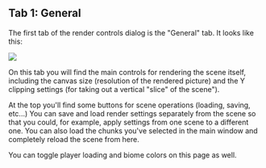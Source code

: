 ## Tab 1: General
 
  The first tab of the render controls dialog is the "General" tab. It looks like this:
  
  <img src="https://i.imgur.com/AjaeGFx.png"  class="inline"/>
  
  On this tab you will find the main controls for rendering the scene itself, including the canvas size (resolution of the rendered picture) and the Y clipping settings (for taking out a vertical "slice" of the scene").
  
  At the top you'll find some buttons for scene operations (loading, saving, etc...) You can save and load render settings separately from the scene so that you could, for example, apply settings from one scene to a different one. You can also load the chunks you've selected in the main window and completely reload the scene from here.
  
  You can toggle player loading and biome colors on this page as well.
